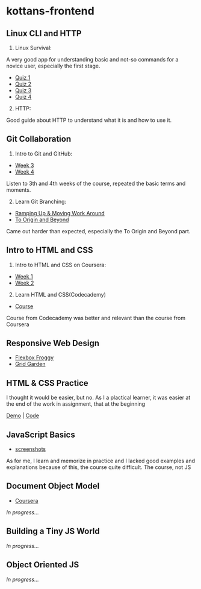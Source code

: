 # kottans-frontend

## Linux CLI and HTTP

1. Linux Survival:

A very good app for understanding basic and not-so commands for a novice user, especially the first stage.

- [Quiz 1](/task_linux_cli/quiz1.png)
- [Quiz 2](/task_linux_cli/quiz2.png)
- [Quiz 3](/task_linux_cli/quiz3.png)
- [Quiz 4](/task_linux_cli/quiz4.png)

2. HTTP:

Good guide about HTTP to understand what it is and how to use it.

## Git Collaboration

1. Intro to Git and GitHub:

- [Week 3](/task_git_collaboration/week3.png)
- [Week 4](/task_git_collaboration/week4.png)

Listen to 3th and 4th weeks of the course, repeated the basic terms and moments.

2. Learn Git Branching:

- [Ramping Up & Moving Work Around](/task_git_collaboration/git_branch1.png)
- [To Origin and Beyond](/task_git_collaboration/git_branch2.png)

Came out harder than expected, especially the To Origin and Beyond part.

## Intro to HTML and CSS

1. Intro to HTML and CSS on Coursera:

- [Week 1](/task_html_css_intro/htmlweek.png)
- [Week 2](/task_html_css_intro/cssweek.png)

2. Learn HTML and CSS(Codecademy)

- [Course](/task_html_css_intro/htmlcsscourse.png)

Course from Codecademy was better and relevant than the course from Coursera

## Responsive Web Design

- [Flexbox Froggy](/task_responsive_web_design/flexboxfroggy.png)
- [Grid Garden](/task_responsive_web_design/gridgarden.png)

## HTML & CSS Practice

I thought it would be easier, but no. As I a plactical learner, it was easier at the end of the work in assignment, that at the beginning

[Demo](https://l1storez.github.io/html-css-popup/) | [Code](https://github.com/l1storez/html-css-popup)

## JavaScript Basics

- [screenshots](/task_js_basics)

As for me, I learn and memorize in practice and I lacked good examples and explanations because of this, the course quite difficult. The course, not JS

## Document Object Model

- [Coursera](task_js_dom)

*In progress...*

## Building a Tiny JS World

*In progress...*

## Object Oriented JS

*In progress...* 
